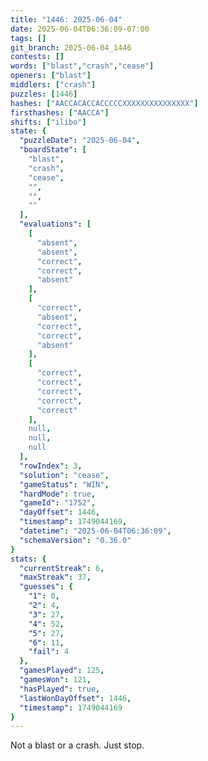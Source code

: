 ```yaml
---
title: "1446: 2025-06-04"
date: 2025-06-04T06:36:09-07:00
tags: []
git_branch: 2025-06-04_1446
contests: []
words: ["blast","crash","cease"]
openers: ["blast"]
middlers: ["crash"]
puzzles: [1446]
hashes: ["AACCACACCACCCCCXXXXXXXXXXXXXXX"]
firsthashes: ["AACCA"]
shifts: ["ilibo"]
state: {
  "puzzleDate": "2025-06-04",
  "boardState": [
    "blast",
    "crash",
    "cease",
    "",
    "",
    ""
  ],
  "evaluations": [
    [
      "absent",
      "absent",
      "correct",
      "correct",
      "absent"
    ],
    [
      "correct",
      "absent",
      "correct",
      "correct",
      "absent"
    ],
    [
      "correct",
      "correct",
      "correct",
      "correct",
      "correct"
    ],
    null,
    null,
    null
  ],
  "rowIndex": 3,
  "solution": "cease",
  "gameStatus": "WIN",
  "hardMode": true,
  "gameId": "1752",
  "dayOffset": 1446,
  "timestamp": 1749044169,
  "datetime": "2025-06-04T06:36:09",
  "schemaVersion": "0.36.0"
}
stats: {
  "currentStreak": 6,
  "maxStreak": 37,
  "guesses": {
    "1": 0,
    "2": 4,
    "3": 27,
    "4": 52,
    "5": 27,
    "6": 11,
    "fail": 4
  },
  "gamesPlayed": 125,
  "gamesWon": 121,
  "hasPlayed": true,
  "lastWonDayOffset": 1446,
  "timestamp": 1749044169
}
---
```

Not a blast or a crash. Just stop. 
<!-- more -->
